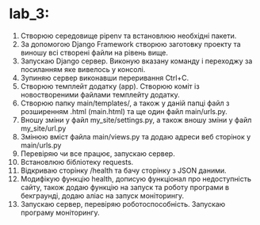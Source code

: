# lab_3:

1. Створюю середовище pipenv та встановлюю необхідні пакети.
2. За допомогою Django Framework створюю заготовку проекту та виношу всі створені файли на рівень вище.
3. Запускаю Django сервер. Виконую вказану команду і переходжу за посиланням яке вивелось у консолі.
4. Зупиняю сервер виконавши переривання Ctrl+C.
5. Створюю темплейт додатку (app). Створюю коміт із новоствореними файлами темплейту додатку.
6. Створюю папку main/templates/, а також у даній папці файл з розширенням .html (main.html) та ще один файл main/urls.py.
7. Вношу зміни у файл my_site/settings.py, а також вношу зміни у файл my_site/url.py
8. Змінюю вміст файла main/views.py та додаю адреси веб сторінок у main/urls.py
9. Перевіряю чи все працює, запускаю сервер.
10. Встановлюю бібліотеку requests.
11. Відкриваю сторінку /health та бачу сторінку з JSON даними.
12. Модифікую функцію health, дописую функціонал про недоступність сайту, також додаю функцію на запуск та роботу програми в бекграунді, додаю аліас на запуск моніторингу.
13. Запускаю сервер, перевіряю роботоспособність. Запускаю програму моніторингу.
